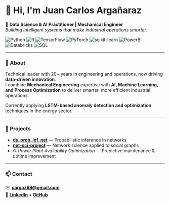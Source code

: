 # 👋 Hi, I'm Juan Carlos Argañaraz  

🎯 **Data Science & AI Practitioner | Mechanical Engineer**  
*Building intelligent systems that make industrial operations smarter.*

![Python](https://img.shields.io/badge/Python-3776AB?style=flat&logo=python&logoColor=white)
![R](https://img.shields.io/badge/R-276DC3?style=flat&logo=r&logoColor=white)
![TensorFlow](https://img.shields.io/badge/TensorFlow-FF6F00?style=flat&logo=tensorflow&logoColor=white)
![PyTorch](https://img.shields.io/badge/PyTorch-EE4C2C?style=flat&logo=pytorch&logoColor=white)
![scikit-learn](https://img.shields.io/badge/scikit--learn-F7931E?style=flat&logo=scikit-learn&logoColor=white)
![PowerBI](https://img.shields.io/badge/PowerBI-F2C811?style=flat&logo=powerbi&logoColor=black)
![Databricks](https://img.shields.io/badge/Databricks-FF3621?style=flat&logo=databricks&logoColor=white)
![SQL](https://img.shields.io/badge/SQL-336791?style=flat&logo=postgresql&logoColor=white)

---

### 🧠 About  
Technical leader with 20+ years in engineering and operations, now driving **data-driven innovation**.  
I combine **Mechanical Engineering** expertise with **AI, Machine Learning, and Process Optimization** to deliver smarter, more efficient industrial operations.

Currently applying **LSTM-based anomaly detection and optimization** techniques in the energy sector.

---

### 🚀 Projects  
- [**ds_prob_inf_net**](https://github.com/Jargaz/ds_prob_inf_net) — Probabilistic inference in networks  
- [**net-sci-project**](https://github.com/eigen-carmona/net-sci-project) — Network science applied to social graphs  
- ⚙️ *Power Plant Availability Optimization* — Predictive maintenance & uptime improvement  

---

### 📫 Contact  
✉️ **cargaz69@gmail.com**  
🔗 [**LinkedIn**](https://linkedin.com/in/juan-carlos-arganaraz-pmp-a16605b) • [**GitHub**](https://github.com/Jargaz)
